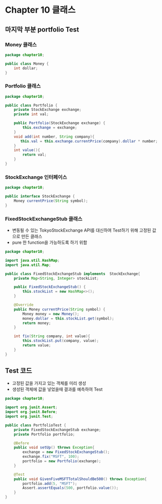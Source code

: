 # Chapter 10 클래스

## 마지막 부분 portfolio Test

### Money 클래스

```java
package chapter10;

public class Money {
    int dollar;
}
```

### Portfolio 클래스

```java
package chapter10;

public class Portfolio {
    private StockExchange exchange;
    private int val;

    public Portfolio(StockExchange exchange) {
        this.exchange = exchange;
    }
    void add(int number, String company){
       this.val = this.exchange.currentPrice(company).dollar * number;
    }
    int value(){
        return val;
    }
}
```

### StockExchange 인터페이스

```java
package chapter10;

public interface StockExchange {
    Money currentPrice(String symbol);
}
```

### FixedStockExchangeStub 클래스

- 변동될 수 있는 TokyoStockExchange API를 대신하여 Test하기 위해 고정된 값으로 만든 클래스
- pure 한 function을 가능하도록 하기 위함

```java
package chapter10;

import java.util.HashMap;
import java.util.Map;

public class FixedStockExchangeStub implements  StockExchange{
    private Map<String, Integer> stockList;

    public FixedStockExchangeStub() {
        this.stockList = new HashMap<>();
    }

    @Override
    public Money currentPrice(String symbol) {
        Money money = new Money();
        money.dollar = this.stockList.get(symbol);
        return money;
    }

    int fix(String company, int value){
        this.stockList.put(company, value);
        return value;
    }
}
```

## Test 코드

- 고정된 값을 가지고 있는 객체를 미리 생성
- 생성된 객체에 값을 넣었을때 결과를 예측하여 Test

```java
package chapter10;

import org.junit.Assert;
import org.junit.Before;
import org.junit.Test;

public class PortfolioTest {
    private FixedStockExchangeStub exchange;
    private Portfolio portfolio;

    @Before
    public void setUp() throws Exception{
        exchange = new FixedStockExchangeStub();
        exchange.fix("MSFT", 100);
        portfolio = new Portfolio(exchange);
    }

    @Test
    public void GivenFiveMSFTTotalShouldBe500() throws Exception{
        portfolio.add(5, "MSFT");
        Assert.assertEquals(500, portfolio.value());
    }
}
```


